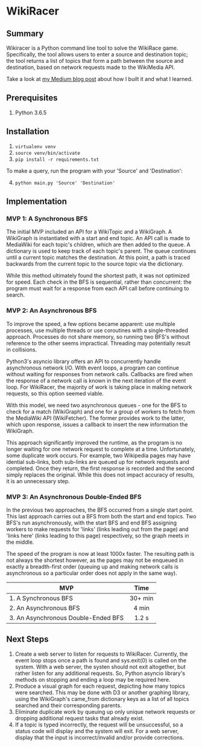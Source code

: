 # WikiRacer

## Summary
Wikiracer is a Python command line tool to solve the WikiRace game. Specifically, the tool allows users to enter a source and destination topic; the tool returns a list of topics that form a path between the source and destination, based on network requests made to the WikiMedia API.

Take a look at [my Medium blog post](https://medium.com/@parulbaweja8/how-i-built-wikiracer-f493993fbdd) about how I built it and what I learned.

## Prerequisites
1. Python 3.6.5

## Installation
1. `virtualenv venv`
2. `source venv/bin/activate`
3. `pip install -r requirements.txt`

To make a query, run the program with your 'Source' and 'Destination':

4. `python main.py 'Source' 'Destination'`

## Implementation
### MVP 1: A Synchronous BFS
The initial MVP included an API for a WikiTopic and a WikiGraph. A WikiGraph is instantiated with a start and end topic. An API call is made to MediaWiki for each topic's children, which are then added to the queue. A dictionary is used to keep track of each topic's parent. The queue continues until a current topic matches the destination. At this point, a path is traced backwards from the current topic to the source topic via the dictionary.

While this method ultimately found the shortest path, it was not optimized for speed. Each check in the BFS is sequential, rather than concurrent: the program must wait for a response from each API call before continuing to search.

### MVP 2: An Asynchronous BFS
To improve the speed, a few options became apparent: use multiple processes, use multiple threads or use coroutines with a single-threaded approach. Processes do not share memory, so running two BFS's without reference to the other seems impractical. Threading may potentially result in collisions.

Python3's asyncio library offers an API to concurrently handle asynchronous network I/O. With event loops, a program can continue without waiting for responses from network calls. Callbacks are fired when the response of a network call is known in the next iteration of the event loop. For WikiRacer, the majority of work is taking place in making network requests, so this option seemed viable.

With this model, we need two asynchronous queues - one for the BFS to check for a match (WikiGraph) and one for a group of workers to fetch from the MediaWiki API (WikiFetcher). The former provides work to the latter, which upon response, issues a callback to insert the new information the WikiGraph.

This approach significantly improved the runtime, as the program is no longer waiting for one network request to complete at a time. Unfortunately, some duplicate work occurs. For example, two Wikipedia pages may have idential sub-links, both sub-links are queued up for network requests and completed. Once they return, the first response is recorded and the second simply replaces the original. While this does not impact accuracy of results, it is an unnecessary step.

### MVP 3: An Asynchronous Double-Ended BFS
In the previous two approaches, the BFS occurred from a single start point. This last approach carries out a BFS from both the start and end topics. Two BFS's run asynchronously, with the start BFS and end BFS assigning workers to make requests for 'links' (links leading out from the page) and 'links here' (links leading to this page) respectively, so the graph meets in the middle.

The speed of the program is now at least 1000x faster. The resulting path is not always the shortest however, as the pages may not be enqueued in exactly a breadth-first order (queuing up and making network calls is asynchronous so a particular order does not apply in the same way).

| MVP                                 | Time    |
| ------------------------------------|:-------:|
| 1. A Synchronous BFS                | 30+ min |
| 2. An Asynchronous BFS              | 4 min   |
| 3. An Asynchronous Double-Ended BFS | 1.2 s   |

## Next Steps
1. Create a web server to listen for requests to WikiRacer. Currently, the event loop stops once a path is found and sys.exit(0) is called on the system. With a web server, the systen should not exit altogether, but rather listen for any additional requests. So, Python asyncio library's methods on stopping and ending a loop may be required here.
2. Produce a visual graph for each request, depicting how many topics were searched. This may be done with D3 or another graphing library, using the WikiGraph's came_from dictionary keys as a list of all topics searched and their corresponding parents.
3. Eliminate duplicate work by queuing up only unique network requests or dropping additional request tasks that already exist.
4. If a topic is typed incorrectly, the request will be unsuccessful, so a status code will display and the system will exit. For a web server, display that the input is incorrect/invalid and/or provide corrections.
